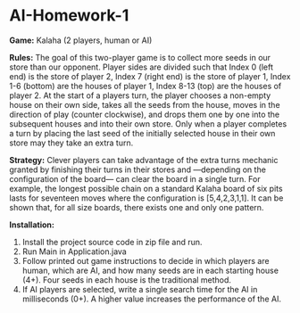 # AI-Homework-1
**Game:**
Kalaha (2 players, human or AI)

**Rules:**
The goal of this two-player game is to collect more seeds in our store than our opponent. 
Player sides are divided such that Index 0 (left end) is the store of player 2, Index 7 (right end) is the store of player 1, 
Index 1-6 (bottom) are the houses of player 1, Index 8-13 (top) are the houses of player 2. 
At the start of a players turn, the player chooses a non-empty house on their own side, takes all the seeds from the house, moves in the direction of play (counter clockwise), 
and drops them one by one into the subsequent houses and into their own store. Only when a player completes a turn by placing the last seed of the initially 
selected house in their own store may they take an extra turn.

**Strategy:**
Clever players can take advantage of the extra turns mechanic granted by finishing their turns in their stores and —depending on the configuration of the board— 
can clear the board in a single turn. For example, the longest possible chain on a standard Kalaha board of six pits lasts for seventeen moves where the configuration is 
[5,4,2,3,1,1]. It can be shown that, for all size boards, there exists one and only one pattern.

**Installation:**
1. Install the project source code in zip file and run.
2. Run Main in Application.java 
3. Follow printed out game instructions to decide in which players are human, which are AI, 
   and how many seeds are in each starting house (4+). Four seeds in each house is the traditional method.
4. If AI players are selected, write a single search time for the AI in milliseconds (0+). 
   A higher value increases the performance of the AI. 
